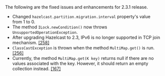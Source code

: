 

The following are the fixed issues and enhancements for 2.3.1 release.

- Changed `hazelcast.partition.migration.interval` property's value from 1 to 0.
- The method `ILock.newCondition()` now throws `UnsupportedOperationException`.
- After upgrading Hazelcast to 2.3, IPv6 is no longer supported in TCP join mechanism. <a href="https://github.com/hazelcast/hazelcast/issues/258" target="_blank">[258]</a>
- `ClassCastException` is thrown when the method `MultiMap.get()` is run. <a href="https://github.com/hazelcast/hazelcast/issues/256" target="_blank">[256]</a>
- Currently, the method `MultiMap.get(K key)` returns null if there are no values associated with the key. However, it should return an empty collection instead. <a href="https://github.com/hazelcast/hazelcast/issues/167" target="_blank">[167]</a>
